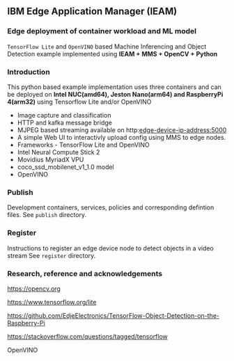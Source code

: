 ## IBM Edge Application Manager (IEAM)
### Edge deployment of container workload and ML model

`TensorFlow Lite` and `OpenVINO` based Machine Inferencing and Object Detection example implemented using **IEAM + MMS + OpenCV + Python**

### Introduction

This python based example implementation uses three containers and can be deployed on **Intel NUC(amd64), Jeston Nano(arm64) and RaspberryPi 4(arm32)** using Tensorflow Lite and/or OpenVINO

- Image capture and classification
- HTTP and kafka message bridge
- MJPEG based streaming available on http:<edge-device-ip-address:5000> 
- A simple Web UI to interactivly upload config using MMS to edge nodes.
- Frameworks - TensorFlow Lite and OpenVINO
- Intel Neural Compute Stick 2
- Movidius MyriadX VPU
- coco_ssd_mobilenet_v1_1.0 model 
- OpenVINO

### Publish
Development containers, services, policies and corresponding defintion files.
See `publish` directory.

### Register
Instructions to register an edge device node to detect objects in a video stream
See `register` directory.

### Research, reference and acknowledgements

  https://opencv.org
  
  https://www.tensorflow.org/lite
  
  https://github.com/EdjeElectronics/TensorFlow-Object-Detection-on-the-Raspberry-Pi
  
  https://stackoverflow.com/questions/tagged/tensorflow
  
  OpenVINO
    
